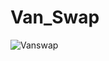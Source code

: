 # Van_Swap

![Vanswap](https://user-images.githubusercontent.com/81981737/181114802-dc98e1ae-903f-4bd9-b088-243d4c374e7a.jpg)

